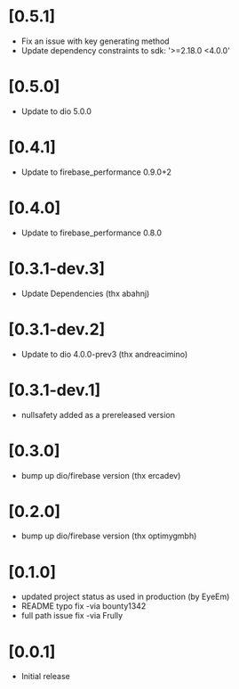 # [0.5.1]

- Fix an issue with key generating method
- Update dependency constraints to sdk: '>=2.18.0 <4.0.0'

# [0.5.0]

- Update to dio 5.0.0

# [0.4.1]

- Update to firebase_performance 0.9.0+2

# [0.4.0]

- Update to firebase_performance 0.8.0

# [0.3.1-dev.3]

- Update Dependencies (thx abahnj)

# [0.3.1-dev.2]

- Update to dio 4.0.0-prev3 (thx andreacimino)

# [0.3.1-dev.1]

- nullsafety added as a prereleased version

# [0.3.0]

- bump up dio/firebase version (thx ercadev)

# [0.2.0]

- bump up dio/firebase version (thx optimygmbh)

# [0.1.0]

- updated project status as used in production (by EyeEm)
- README typo fix -via bounty1342
- full path issue fix -via Frully

# [0.0.1]

- Initial release
